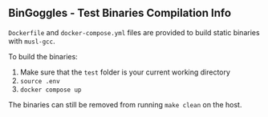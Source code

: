 ## BinGoggles - Test Binaries Compilation Info

`Dockerfile` and `docker-compose.yml` files are provided to build static binaries with `musl-gcc`.

To build the binaries:
1. Make sure that the `test` folder is your current working directory
2. `source .env`
3. `docker compose up`

The binaries can still be removed from running `make clean` on the host.